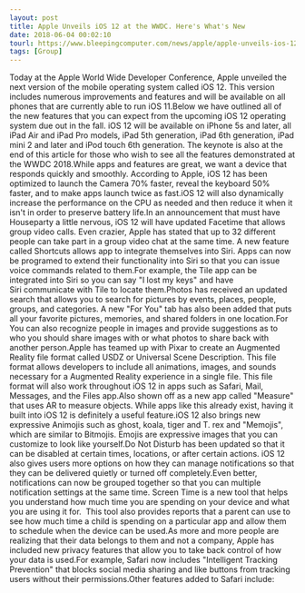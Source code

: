 ```yaml
---
layout: post
title: Apple Unveils iOS 12 at the WWDC. Here's What's New
date: 2018-06-04 00:02:10
tourl: https://www.bleepingcomputer.com/news/apple/apple-unveils-ios-12-at-the-wwdc-heres-whats-new/
tags: [Group]
---
```

Today at the Apple World Wide Developer Conference, Apple unveiled the next version of the mobile operating system called iOS 12. This version includes numerous improvements and features and will be available on all phones that are currently able to run iOS 11.Below we have outlined all of the new features that you can expect from the upcoming iOS 12 operating system due out in the fall. iOS 12 will be available on iPhone 5s and later, all iPad Air and iPad Pro models, iPad 5th generation, iPad 6th generation, iPad mini 2 and later and iPod touch 6th generation. The keynote is also at the end of this article for those who wish to see all the features demonstrated at the WWDC 2018.While apps and features are great, we want a device that responds quickly and smoothly. According to Apple, iOS 12 has been optimized to launch the Camera 70% faster, reveal the keyboard 50% faster, and to make apps launch twice as fast.iOS 12 will also dynamically increase the performance on the CPU as needed and then reduce it when it isn't in order to preserve battery life.In an announcement that must have Houseparty a little nervous, iOS 12 will have updated Facetime that allows group video calls. Even crazier, Apple has stated that up to 32 different people can take part in a group video chat at the same time. A new feature called Shortcuts allows app to integrate themselves into Siri. Apps can now be programed to extend their functionality into Siri so that you can issue voice commands related to them.For example, the Tile app can be integrated into Siri so you can say "I lost my keys" and have Siri communicate with Tile to locate them.Photos has received an updated search that allows you to search for pictures by events, places, people, groups, and categories. A new "For You" tab has also been added that puts all your favorite pictures, memories, and shared folders in one location.For You can also recognize people in images and provide suggestions as to who you should share images with or what photos to share back with another person.Apple has teamed up with Pixar to create an Augmented Reality file format called USDZ or Universal Scene Description. This file format allows developers to include all animations, images, and sounds necessary for a Augmented Reality experience in a single file. This file format will also work throughout iOS 12 in apps such as Safari, Mail, Messages, and the Files app.Also shown off as a new app called "Measure" that uses AR to measure objects. While apps like this already exist, having it built into iOS 12 is definitely a useful feature.iOS 12 also brings new expressive Animojis such as ghost, koala, tiger and T. rex and "Memojis", which are similar to Bitmojis. Emojis are expressive images that you can customize to look like yourself.Do Not Disturb has been updated so that it can be disabled at certain times, locations, or after certain actions. iOS 12 also gives users more options on how they can manage notifications so that they can be delivered quietly or turned off completely.Even better, notifications can now be grouped together so that you can multiple notification settings at the same time. Screen Time is a new tool that helps you understand how much time you are spending on your device and what you are using it for.  This tool also provides reports that a parent can use to see how much time a child is spending on a particular app and allow them to schedule when the device can be used.As more and more people are realizing that their data belongs to them and not a company, Apple has included new privacy features that allow you to take back control of how your data is used.For example, Safari now includes "Intelligent Tracking Prevention" that blocks social media sharing and like buttons from tracking users without their permissions.Other features added to Safari include:  